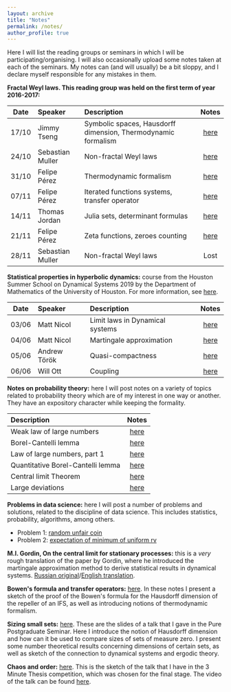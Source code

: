 ```yaml
---
layout: archive
title: "Notes"
permalink: /notes/
author_profile: true
---
```


Here I will list the reading groups or seminars in which I will be participating/organising. I will also occasionally upload some notes taken at each of the seminars. My notes can (and will usually) be a bit sloppy, and I declare myself responsible for any mistakes in them.

**Fractal Weyl laws. This reading group was held on the first term of year 2016-2017:**

| Date       | Speaker         | Description                                                   | Notes |
| ---------- |:----------------|:--------------------------------------------------------------|:-----:|
| 17/10      | Jimmy Tseng     | Symbolic spaces, Hausdorff dimension, Thermodynamic formalism | [here](/files/sess1.pdf)|
| 24/10      | Sebastian Muller| Non-fractal Weyl laws                                         | [here](/files/sess2.pdf)|
| 31/10      | Felipe Pérez    | Thermodynamic formalism                                       | [here](/files/sess3.pdf)|
| 07/11       | Felipe Pérez    | Iterated functions systems, transfer operator                 | [here](/files/sess4.pdf)|
| 14/11      | Thomas Jordan   | Julia sets, determinant formulas                              | [here](/files/sess5.pdf)|
| 21/11      | Felipe Pérez    | Zeta functions, zeroes counting                               | [here](/files/sess6.pdf)|
| 28/11      | Sebastian Muller| Non-fractal Weyl laws                                         | Lost|

**Statistical properties in hyperbolic dynamics:** course from the Houston Summer School on Dynamical Systems 2019 by the Department of Mathematics of the University of Houston. For more information, see [here](https://www.math.uh.edu/dynamics/school/school2019/).

| Date       | Speaker         | Description                                                   | Notes |
| ---------- |:----------------|:--------------------------------------------------------------|:-----:|
| 03/06      | Matt Nicol     | Limit laws in Dynamical systems | [here](/posts/2019/06/blog-post-5/)|
| 04/06      | Matt Nicol     | Martingale approximation | [here](/posts/2019/06/blog-post-6/)|
| 05/06      | Andrew Török   | Quasi-compactness       | [here](/posts/2019/06/blog-post-8/)|
| 06/06      | Will Ott       | Coupling                 | [here](/posts/2019/06/blog-post-9/)|

**Notes on probability theory:** here I will post notes on a variety of topics related to probability theory which are of my interest in one way or another. They have an expository character while keeping the formality.

|Description                                                   | Notes |
|:-------------------------------------------------------------|:-----:|
|Weak law of large numbers        |[here](/posts/2019/06/blog-post-3/) |
|Borel-Cantelli lemma             |[here](/posts/2019/06/blog-post-4/) |
|Law of large numbers, part 1     |[here](/posts/2019/06/blog-post-10/)|
|Quantitative Borel-Cantelli lemma|[here](/posts/2019/06/blog-post-11/)|
|Central limit Theorem            |[here](/posts/2019/07/blog-post-12/)|
|Large deviations                 |[here](/posts/2019/07/blog-post-13/)|

**Problems in data science:** here I will post a number of problems and solutions, related to the discipline of data science. This includes statistics, probability, algorithms, among others.
* Problem 1: [random unfair coin](/posts/2019/12/blog-post-17/)
* Problem 2: [expectation of minimum of uniform rv](/posts/2019/12/blog-post-18/)



**M.I. Gordin, On the central limit for stationary processes:** this is a *very* rough translation of the paper by Gordin, where he introduced the martingale approximation method to derive statistical results in dynamical systems. [Russian original](/files/Gordin-rus.pdf)/[English translation](/files/Gordin-eng.pdf).

**Bowen's formula and transfer operators:** [here](/files/bowen.pdf). In these notes I present a sketch of the proof of the Bowen's formula for the Hausdorff dimension of the repeller of an IFS, as well as introducing notions of thermodynamic formalism.

**Sizing small sets:** [here](/files/pps.pdf). These are the slides of a talk that I gave in the Pure Postgraduate Seminar. Here I introduce the notion of Hausdorff dimension and how can it be used to compare sizes of sets of measure zero. I present some number theoretical results concerning dimensions of certain sets, as well as sketch of the connection to dynamical systems and ergodic theory.

**Chaos and order:** [here](/files/chaos.pdf). This is the sketch of the talk that I have in the 3 Minute Thesis competition, which was chosen for the final stage. The video of the talk can be found [here](https://www.youtube.com/watch?v=W9WJXjCynx4&t=7s).
